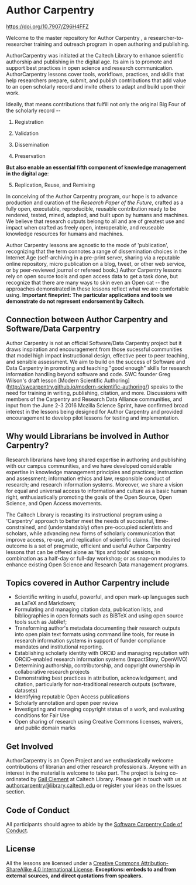 # Author Carpentry                
https://doi.org/10.7907/Z96H4FFZ

Welcome to the master repository for Author Carpentry , a researcher-to-researcher training and outreach program in open authoring and publishing.  

AuthorCarpentry was initiated at the Caltech Library to enhance scientific authorship and publishing in the digital age. Its aim is to promote and support best practices in open science and research communication. AuthorCarpentry lessons cover tools, workflows, practices, and skills that help researchers prepare, submit, and publish contributions that add value to an open scholarly record and invite others to adapt and build upon their work. 




Ideally, that means contributions that fulfill not only the original Big Four of the scholarly record --

1. Registration

2. Validation

3. Dissemination

4. Preservation

**But also enable an essential fifth component of knowledge management in the digital age**:

5. Replication, Reuse, and Remixing

In conceiving of the Author Carpentry program, our hope is to advance production and curation of the *Research Paper of the Future*, crafted as a fully open, executable, reproducible, reusable contribution ready to be rendered, tested, mined, adapted, and built upon by humans and machines. We believe that research outputs belong to all and are of greatest use and impact when crafted as freely open, interoperable, and reuseable knowledge resources for humans and machines.

Author Carpentry lessons are agnostic to the mode of 'publication', recognizing that the term connotes a range of dissemination choices in the Internet Age (self-archiving in a pre-print server, sharing via a reputable online repository, micro publication on a blog, tweet, or other web service, or by peer-reviewed journal or refereed book.) Author Carpentry lessons rely on open source tools and open access data to get a task done, but recognize that there are many ways to skin even an Open cat -- the approaches demonstrated in these lessons reflect what we are comfortable using.  __Important fineprint: The particular applications and tools we demonstrate do not represent endorsement by Caltech__.

## Connection between Author Carpentry and Software/Data Carpentry

Author Carpentry is not an official Software/Data Carpentry project but it draws inspiration and encouragement from those sucessful communities that model  high impact instructional design, effective peer to peer teaching, and sensible assessment. We aim to build on the success of Software and Data Carpentry in promoting and teaching "good enough" skills for research information handling beyond software and code. SWC founder Greg Wilson's draft lesson [Modern Scientific Authoring] (http://swcarpentry.github.io/modern-scientific-authoring/) speaks to the need for training in writing, publishing, citation, and more. Discussions with members of the Carpentry and Research Data Alliance communities, and input from the June 2-3 2016 Mozilla Science Sprint, have confirmed broad interest in the lessons being designed for Author Carpentry and provided encouragement to develop pilot lessons for testing and implementation. 

## Why would Librarians be involved in Author Carpentry?

Research librarians have long shared expertise in authoring and publishing with our campus communities, and we have developed considerable expertise in knowledge management principles and practices; instruction and assessment; information ethics and law, responsible conduct of research; and research information systems. Moreover, we share a vision for equal and universal access to information and culture as a basic human right, enthusiastically promoting the goals of the Open Source, Open Science, and Open Access movements. 

The Caltech Library is recasting its instructional program using a 'Carpentry' approach to better meet the needs of successful, time-constrained, and (understandably) often pre-occupied scientists and scholars, while advancing new forms of scholarly communication that improve access, re-use, and replication of scientific claims. The desired outcome is a set of pragmatic, efficient and useful Author Carpentry lessons that can be offered alone as 'tips and tools' sessions; in combination as a half-day or full-day workshop; or as snap-on modules to enhance existing Open Science and Research Data management programs. 

## Topics covered in Author Carpentry include

* Scientific writing in useful, powerful, and open mark-up languages such as LaTeX and Markdown; 
* Formulating and managing citation data, publication lists, and bibliographies in open formats such as BiBTeX and using open source tools such as JabRef;
* Transforming author's  metadata documenting their research outputs into open plain text formats using command line tools, for reuse in research information systems in support of funder compliance mandates and institutional reporting.
* Establishing scholarly identity with ORCiD and managing reputation with ORCiD-enabled research information systems (ImpactStory, OpenVIVO) 
* Determining authorship, contributorship, and copyright ownership in collaborative research projects
* Demonstrating best practices in attribution, acknowledgement, and citation, particularly for non-traditional research outputs (software, datasets)
* Identifying reputable Open Access publications
* Scholarly annotation and open peer review
* Investigating and managing copyright status of a work, and evaluating conditions for Fair Use
* Open sharing of research using Creative Commons licenses, waivers, and public domain marks

## Get Involved
AuthorCarpentry is an Open Project and we enthusiastically welcome
contributions of librarian and other research professionals. Anyone with an
interest in the material is welcome to take part. The project is being
co-ordinated by [Gail Clement](gclement@library.caltech.edu) at Caltech
Library. Please get in touch with us at
[authorcarpentry@library.caltech.edu](authorcarpentry@library.caltech.edu)  or register your ideas on the Issues section.

## Code of Conduct
All participants should agree to abide by the [Software Carpentry Code of Conduct](http://software-carpentry.org/conduct/).

## License
All the lessons are licensed under a [Creative Commons Attribution-ShareAlike 4.0 International License](http://creativecommons.org/licenses/by-sa/4.0/). **Exceptions: embeds to and from external sources, and direct quotations from speakers.**
